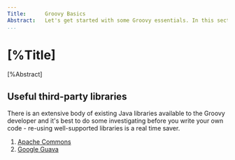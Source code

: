 ```yaml
---
Title:		Groovy Basics  
Abstract:	Let's get started with some Groovy essentials. In this section we'll look at language elements that 
...
```

# [%Title]

[%Abstract] 

## Useful third-party libraries
There is an extensive body of existing Java libraries available to the Groovy developer and it's best to do some investigating before you write your own code - re-using well-supported libraries is a real time saver.

1. [Apache Commons](http://commons.apache.org/)
1. [Google Guava](https://code.google.com/p/guava-libraries/)